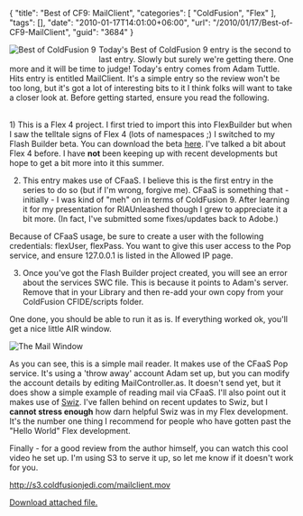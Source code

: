 {
	"title": "Best of CF9: MailClient",
	"categories": [
		"ColdFusion",
		"Flex"
	],
	"tags": [],
	"date": "2010-01-17T14:01:00+06:00",
	"url": "/2010/01/17/Best-of-CF9-MailClient",
	"guid": "3684"
}

<img src="http://www.raymondcamden.com/images/cfjedi/bestcfcontest1.jpg" title="Best of ColdFusion 9" a style="float:left;margin-right:5px;margin-bottom:5px"/> Today's Best of ColdFusion 9 entry is the second to last entry. Slowly but surely we're getting there. One more and it will be time to judge! Today's entry comes from Adam Tuttle. Hits entry is entitled MailClient. It's a simple entry so the review won't be too long, but it's got a lot of interesting bits to it I think folks will want to take a closer look at. Before getting started, ensure you read the following.

<br clear="left">
<!--more-->
1) This is a Flex 4 project. I first tried to import this into FlexBuilder but when I saw the telltale signs of Flex 4 (lots of namespaces ;) I switched to my Flash Builder beta. You can download the beta <a href="http://labs.adobe.com/technologies/flashbuilder4/">here</a>. I've talked a bit about Flex 4 before. I have <b>not</b> been keeping up with recent developments but hope to get a bit more into it this summer. 

2) This entry makes use of CFaaS. I believe this is the first entry in the series to do so (but if I'm wrong, forgive me). CFaaS is something that - initially - I was kind of "meh" on in terms of ColdFusion 9. After learning it for my presentation for RIAUnleashed though I grew to appreciate it a bit more. (In fact, I've submitted some fixes/updates back to Adobe.) 

Because of CFaaS usage, be sure to create a user with the following credentials: flexUser, flexPass. You want to give this user access to the Pop service, and ensure 127.0.0.1 is listed in the Allowed IP page. 

3) Once you've got the Flash Builder project created, you will see an error about the services SWC file. This is because it points to Adam's server. Remove that in your Library and then re-add your own copy from your ColdFusion CFIDE/scripts folder. 

One done, you should be able to run it as is. If everything worked ok, you'll get a nice little AIR window.

<img src="http://www.raymondcamden.com/images/cfjedi/Screenshotjan17.png" title="The Mail Window" />

As you can see, this is a simple mail reader. It makes use of the CFaaS Pop service. It's using a 'throw away' account Adam set up, but you can modify the account details by editing MailController.as. It doesn't send yet, but it does show a simple example of reading mail via CFaaS. I'll also point out it makes use of <a href="http://swizframework.org/">Swiz</a>. I've fallen behind on recent updates to Swiz, but I <b>cannot stress enough</b> how darn helpful Swiz was in my Flex development. It's the number one thing I recommend for people who have gotten past the "Hello World" Flex development. 

Finally - for a good review from the author himself, you can watch this cool video he set up. I'm using S3 to serve it up, so let me know if it doesn't work for you.

<a href="http://s3.coldfusionjedi.com/mailclient.mov">http://s3.coldfusionjedi.com/mailclient.mov</a><p><a href='enclosures/C%3A%5Chosts%5C2009%2Ecoldfusionjedi%2Ecom%5Cenclosures%2FFG%2DMailClient%2DCFaaS%2Ezip'>Download attached file.</a></p>
